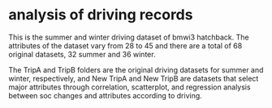 # analysis of driving records

This is the summer and winter driving dataset of bmwi3 hatchback. The attributes of the dataset vary from 28 to 45 and there are a total of 68 original datasets, 32 summer and 36 winter.

The TripA and TripB folders are the original driving datasets for summer and winter, respectively, and New TripA and New TripB are datasets that select major attributes through correlation, scatterplot, and regression analysis between soc changes and attributes according to driving.
